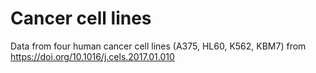 # Cancer cell lines

Data from four human cancer cell lines (A375, HL60, K562, KBM7) from https://doi.org/10.1016/j.cels.2017.01.010